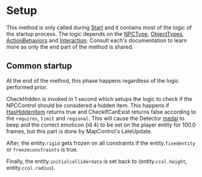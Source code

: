 # Setup
This method is only called during [Start](Start.md) and it contains most of the logic of the startup process. The logic depends on the [NPCType](NPCType.md), [ObjectTypes](Object.md#objecttypes), [ActionBehaviors](ActionBehaviors.md) and [Interaction](Interaction.md). Consult each's documentation to learn more as only the end part of the method is shared.

## Common startup
At the end of the method, this phase happens regardless of the logic performed prior.

CheckHidden is invoked in 1 second which setups the logic to check if the NPCControl should be considered a hidden item. This happens if [HasHiddenItem](Notable%20methods/HasHiddenItem.md) returns true and CheckIfCanExist returns false according to the `requires`, `limit` and `regional`. This will cause the Detector [medal](../../Enums%20and%20IDs/Medal.md) to beep and the correct emoticon (id 4) to be set on the player entity for 100.0 frames, but this part is done by MapControl's LateUpdate.

After, the entity.`rigid` gets frozen on all constraints if the entity.`fixedentity` or `freezeconstraints` is true.

Finally, the entity.`initialcolliderdata` is set back to (entity.`ccol.height`, entity.`ccol.radius`).
